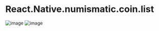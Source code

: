 # React.Native.numismatic.coin.list
![image](https://github.com/Tibilex/React.Native.numismatic.coin.list/assets/45212175/7d0a5228-b9b4-4e42-878e-e8cfe121a815)
![image](https://github.com/Tibilex/React.Native.numismatic.coin.list/assets/45212175/8af7d8fa-3a1a-4362-8ef6-30a780b05717)

